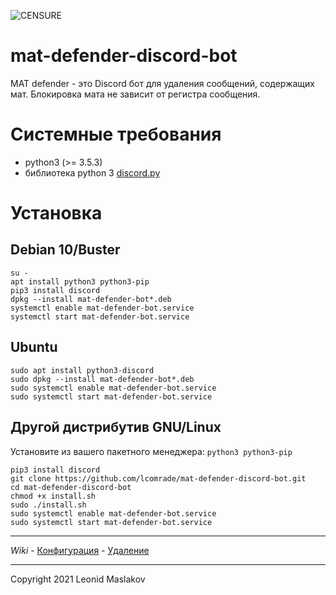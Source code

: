 ![CENSURE](https://raw.githubusercontent.com/lcomrade/mat-defender-discord-bot/main/raw/logo_horizontal.jpeg)
# mat-defender-discord-bot
MAT defender - это Discord бот для удаления сообщений, содержащих мат. Блокировка мата не зависит от регистра сообщения.

# Системные требования
- python3 (>= 3.5.3)
- библиотека python 3 [discord.py](https://github.com/Rapptz/discord.py "discord.py")

# Установка
## Debian 10/Buster
	su -
	apt install python3 python3-pip
	pip3 install discord
	dpkg --install mat-defender-bot*.deb
	systemctl enable mat-defender-bot.service
	systemctl start mat-defender-bot.service
	
## Ubuntu
	sudo apt install python3-discord
	sudo dpkg --install mat-defender-bot*.deb
	sudo systemctl enable mat-defender-bot.service
	sudo systemctl start mat-defender-bot.service

## Другой дистрибутив GNU/Linux
Установите из вашего пакетного менеджера: `python3 python3-pip`

	pip3 install discord
	git clone https://github.com/lcomrade/mat-defender-discord-bot.git
	cd mat-defender-discord-bot
	chmod +x install.sh
	sudo ./install.sh
	sudo systemctl enable mat-defender-bot.service
	sudo systemctl start mat-defender-bot.service
	
____
*Wiki* - [Конфигурация](https://github.com/lcomrade/mat-defender-discord-bot/wiki/%D0%9A%D0%BE%D0%BD%D1%84%D0%B8%D0%B3%D1%83%D1%80%D0%B0%D1%86%D0%B8%D1%8F) - [Удаление](https://github.com/lcomrade/mat-defender-discord-bot/wiki/%D0%A3%D0%B4%D0%B0%D0%BB%D0%B5%D0%BD%D0%B8%D0%B5)
____
Copyright 2021 Leonid Maslakov
